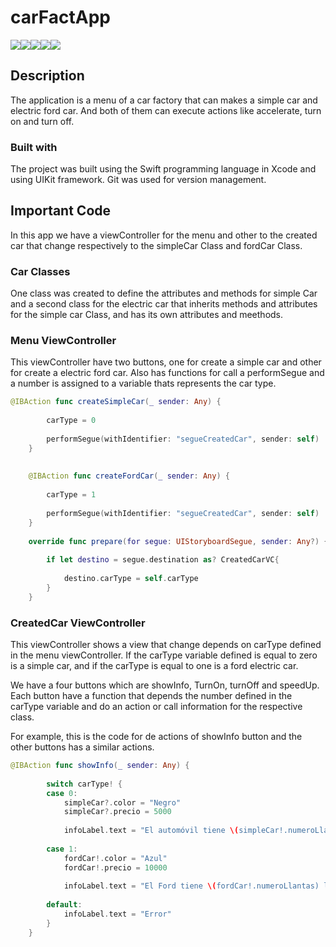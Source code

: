 # carFactApp

<img src="https://i.postimg.cc/wM0Jxw2K/Screen-Shot-2022-03-18-at-12-07-05-AM.png"></img><img src="https://i.postimg.cc/bYT1Rvh6/Screen-Shot-2022-03-18-at-12-07-14-AM.png"></img><img src="https://i.postimg.cc/7YZ0tyPq/Screen-Shot-2022-03-18-at-12-07-25-AM.png"></img><img src="https://i.postimg.cc/R0L0zNGy/simple-Car.gif"></img><img src="https://i.postimg.cc/9QGmGD30/fordCar.gif"></img>

## Description
The application is a menu of a car factory that can makes a simple car and electric ford car. And both of them can execute actions like accelerate, turn on and turn off.

### Built with

The project was built using the Swift programming language in Xcode and using UIKit framework. Git was used for version management.

## Important Code

In this app we have a viewController for the menu and other to the created car that change respectively to the simpleCar Class and fordCar Class.

### Car Classes

One class was created to define the attributes and methods for simple Car and a second class for the electric car that inherits methods and attributes for the simple car Class, and has its own attributes and meethods.

### Menu ViewController

This viewController have two buttons, one for create a simple car and other for create a electric ford car. Also has functions for call a performSegue and a number is assigned to a variable thats represents the car type.

```swift
@IBAction func createSimpleCar(_ sender: Any) {
        
        carType = 0
        
        performSegue(withIdentifier: "segueCreatedCar", sender: self)
    }
    
    
    @IBAction func createFordCar(_ sender: Any) {
        
        carType = 1
        
        performSegue(withIdentifier: "segueCreatedCar", sender: self)
    }
    
    override func prepare(for segue: UIStoryboardSegue, sender: Any?) {
        
        if let destino = segue.destination as? CreatedCarVC{
            
            destino.carType = self.carType
        }
    }
```

### CreatedCar ViewController

This viewController shows a view that change depends on carType defined in the menu viewController.
If the carType variable defined is equal to zero is a simple car, and if the carType is equal to one is  a ford electric car.

We have a four buttons which are showInfo, TurnOn, turnOff and speedUp. Each button have a function that depends the number defined in the carType variable and do an action or call information for the respective class.

For example, this is the code for de actions of showInfo button and the other buttons has a similar actions.

```swift
@IBAction func showInfo(_ sender: Any) {
        
        switch carType! {
        case 0:
            simpleCar?.color = "Negro"
            simpleCar?.precio = 5000
            
            infoLabel.text = "El automóvil tiene \(simpleCar!.numeroLlantas) llantas, es de color \(simpleCar!.color) y su precio es de \(simpleCar!.precio) USD."
            
        case 1:
            fordCar!.color = "Azul"
            fordCar!.precio = 10000
            
            infoLabel.text = "El Ford tiene \(fordCar!.numeroLlantas) llantas, es de color \(fordCar!.color) y su precio es de \(fordCar!.precio) USD y su carga está al \(fordCar!.battery) de batería."
            
        default:
            infoLabel.text = "Error"
        }
    }
```
